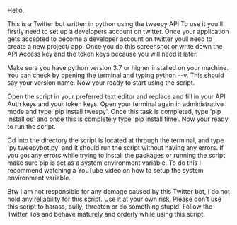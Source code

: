 Hello, 

This is a Twitter bot written in python using the tweepy API
To use it you'll firstly need to set up a developers account on twitter.
Once your application gets accepted to become a developer account on twitter youll need to create a new project/ app.
Once you do this screenshot or write down the API Access key and the token keys because you will need it later.

Make sure you have python version 3.7 or higher installed on your machine.
You can check by opening the terminal and typing python --v. This should say your version name.
Now your ready to start using the script.

Open the script in your preferred text editor and replace and fill in your API Auth keys and your token keys.
Open your terminal again in administrative mode and type 'pip install tweepy'. Once this task is completed, type 'pip install os' and once this is completely type 'pip install time'.
Now your ready to run the script.

Cd into the directory the script is located at through the terminal, and type 'py tweepybot.py' and it should run the script without having any errors.
If you got any errors while trying to install the packages or running the script make sure pip is set as a system environment variable. 
To do this I recommend watching a YouTube video on how to setup the system environment variable.

Btw I am not responsible for any damage caused by this Twitter bot, 
I do not hold any reliability for this script. Use it at your own risk.
Please don't use this script to harass, bully, threaten or do something stupid. 
Follow the Twitter Tos and behave maturely and orderly while using this script.
